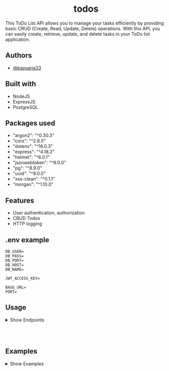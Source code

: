 <h1 align="center">todos</h1>

This ToDo List API allows you to manage your tasks efficiently by providing basic CRUD (Create, Read, Update, Delete) operations. With this API, you can easily create, retrieve, update, and delete tasks in your ToDo list application.

## Authors

- [@bayuaria33](https://github.com/bayuaria33)

## Built with

- NodeJS
- ExpressJS
- PostgreSQL

## Packages used

- "argon2": "^0.30.3"
- "cors": "^2.8.5"
- "dotenv": "^16.0.3"
- "express": "^4.18.2"
- "helmet": "^6.0.1"
- "jsonwebtoken": "^9.0.0"
- "pg": "^8.9.0"
- "uuid": "^9.0.0"
- "xss-clean": "^0.1.1"
- "morgan": "^1.10.0"
## Features

- User authentication, authorization
- CRUD Todos
- HTTP logging

## .env example

```
DB_USER=
DB_PASS=
DB_PORT=
DB_HOST=
DB_NAME=

JWT_ACCESS_KEY=

BASE_URL=
PORT=
```

## Usage

<details>
<summary>Show Endpoints</summary>

- **/GET/todos/my-todo** - Retrieve users todos
- **/POST/todos/add** - Insert todo
- **/PUT/todos/:id** - Update todo
- **/PUT/todos/complete/:id** - Set todo status to completed
- **/DELETE/todos/:id**- Delete todo

- **/POST/users/register** - Register new user
- **/POST/users/login** - User login


</details>

<br></br>

## Examples

<details>
<summary>Show Examples</summary>

## Create a Todo

```
POST/todos/add
{
    "title":"Buy Groceries",
    "description":"Milk, eggs, bread"
}
```

## Update a Todo

```
POST/todos/add
{
    "title":"Buy Groceries",
    "description":"Milk, eggs, bread"
}
```

## Register

```
POST/users/register
{
  "fullname":"Budi Pratama",
  "email":"budi123@email.id",
  "password":"123"
}
```

## Login

```
POST/users/login
{
  "email":"budi123@email.id",
  "password":"123"
}
```
</details>